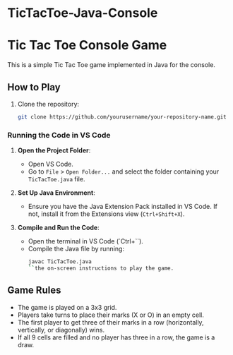 # TicTacToe-Java-Console
# Tic Tac Toe Console Game

This is a simple Tic Tac Toe game implemented in Java for the console.

## How to Play

1. Clone the repository:
   ```sh
   git clone https://github.com/yourusername/your-repository-name.git
### Running the Code in VS Code

1. **Open the Project Folder**:
   - Open VS Code.
   - Go to `File` > `Open Folder...` and select the folder containing your `TicTacToe.java` file.

2. **Set Up Java Environment**:
   - Ensure you have the Java Extension Pack installed in VS Code. If not, install it from the Extensions view (`Ctrl+Shift+X`).

3. **Compile and Run the Code**:
   - Open the terminal in VS Code (`Ctrl+``).
   - Compile the Java file by running:
     ```sh
     javac TicTacToe.java
     ``the on-screen instructions to play the game.

## Game Rules

- The game is played on a 3x3 grid.
- Players take turns to place their marks (X or O) in an empty cell.
- The first player to get three of their marks in a row (horizontally, vertically, or diagonally) wins.
- If all 9 cells are filled and no player has three in a row, the game is a draw.


